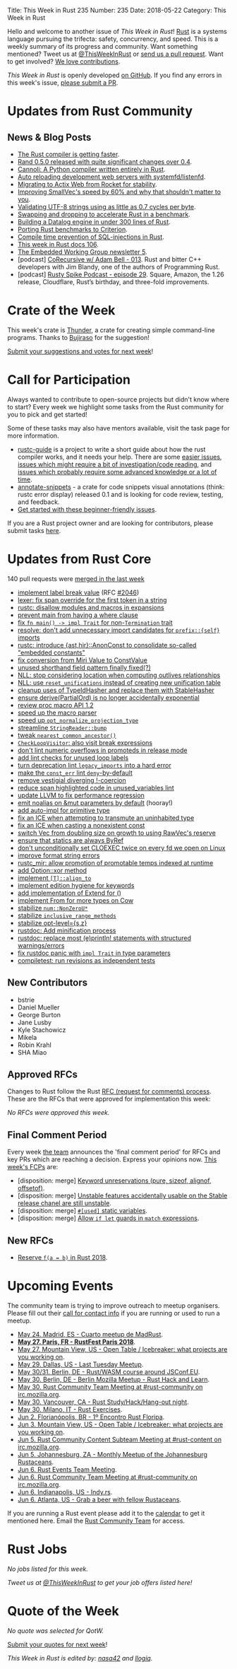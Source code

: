 Title: This Week in Rust 235
Number: 235
Date: 2018-05-22
Category: This Week in Rust

Hello and welcome to another issue of *This Week in Rust*!
[Rust](http://rust-lang.org) is a systems language pursuing the trifecta: safety, concurrency, and speed.
This is a weekly summary of its progress and community.
Want something mentioned? Tweet us at [@ThisWeekInRust](https://twitter.com/ThisWeekInRust) or [send us a pull request](https://github.com/cmr/this-week-in-rust).
Want to get involved? [We love contributions](https://github.com/rust-lang/rust/blob/master/CONTRIBUTING.md).

*This Week in Rust* is openly developed [on GitHub](https://github.com/cmr/this-week-in-rust).
If you find any errors in this week's issue, [please submit a PR](https://github.com/cmr/this-week-in-rust/pulls).

# Updates from Rust Community

## News & Blog Posts

* [The Rust compiler is getting faster](https://blog.mozilla.org/nnethercote/2018/05/17/the-rust-compiler-is-getting-faster/).
* [Rand 0.5.0 released with quite significant changes over 0.4](https://www.reddit.com/r/rust/comments/8l95zk/rand_050_released/).
* [Cannoli: A Python compiler written entirely in Rust](https://github.com/joncatanio/cannoli).
* [Auto reloading development web servers with systemfd/listenfd](https://www.reddit.com/r/rust/comments/8kpea2/ann_auto_reloading_development_web_servers_with/).
* [Migrating to Actix Web from Rocket for stability](https://nbsoftsolutions.com/blog/migrating-to-actix-web-from-rocket-for-stability).
* [Improving SmallVec's speed by 60% and why that shouldn't matter to you](http://troubles.md/posts/improving-smallvec/).
* [Validating UTF-8 strings using as little as 0.7 cycles per byte](https://lemire.me/blog/2018/05/16/validating-utf-8-strings-using-as-little-as-0-7-cycles-per-byte/).
* [Swapping and dropping to accelerate Rust in a benchmark](https://barrielle.cedeela.fr/research_page/dropping-drops.html).
* [Building a Datalog engine in under 300 lines of Rust](https://github.com/frankmcsherry/blog/blob/master/posts/2018-05-19.md).
* [Porting Rust benchmarks to Criterion](https://llogiq.github.io/2018/05/18/criterion.html).
* [Compile time prevention of SQL-injections in Rust](https://polyfloyd.net/post/compile-time-prevention-of-sql-injections/).
* [This week in Rust docs 106](https://guillaumegomez.github.io/this-week-in-rust-docs/blog/this-week-in-rust-docs-106).
* [The Embedded Working Group newsletter 5](https://internals.rust-lang.org/t/the-embedded-working-group-newsletter-5/7536).
* [podcast] [CoRecursive w/ Adam Bell - 013](https://corecursive.com/013-rust-and-with-jim-blandy). Rust and bitter C++ developers with Jim Blandy, one of the authors of Programming Rust.
* [podcast] [Rusty Spike Podcast - episode 29](https://rusty-spike.blubrry.net/2018/05/17/episode-29-may-16-2018/). Square, Amazon, the 1.26 release, Cloudflare, Rust’s birthday, and three-fold improvements.

# Crate of the Week

This week's crate is [Thunder](https://crates.io/crates/thunder), a crate for creating simple command-line programs. Thanks to [Bujiraso](https://users.rust-lang.org/u/Bujiraso) for the suggestion!

[Submit your suggestions and votes for next week][submit_crate]!

[submit_crate]: https://users.rust-lang.org/t/crate-of-the-week/2704

# Call for Participation

Always wanted to contribute to open-source projects but didn't know where to start?
Every week we highlight some tasks from the Rust community for you to pick and get started!

Some of these tasks may also have mentors available, visit the task page for more information.

* [rustc-guide](https://github.com/rust-lang-nursery/rustc-guide) is a project to write a short guide about how the rust compiler works, and it needs your help. There are some [easier issues](https://github.com/rust-lang-nursery/rustc-guide/issues?q=is%3Aissue+is%3Aopen+label%3AEasy), [issues which might require a bit of investigation/code reading](https://github.com/rust-lang-nursery/rustc-guide/issues?q=is%3Aissue+is%3Aopen+label%3AMedium), and [issues which probably require some advanced knowledge or a lot of time](https://github.com/rust-lang-nursery/rustc-guide/issues?utf8=%E2%9C%93&q=is%3Aissue+is%3Aopen+label%3AHard).
* [annotate-snippets](https://github.com/zbraniecki/annotate-snippets-rs) - a crate for code snippets visual annotations (think: rustc error display) released 0.1 and is looking for code review, testing, and feedback.
* [Get started with these beginner-friendly issues](https://www.rustaceans.org/findwork/starters).

If you are a Rust project owner and are looking for contributors, please submit tasks [here][guidelines].

[guidelines]: https://users.rust-lang.org/t/twir-call-for-participation/4821

# Updates from Rust Core

140 pull requests were [merged in the last week][merged]

[merged]: https://github.com/search?q=is%3Apr+org%3Arust-lang+is%3Amerged+merged%3A2018-05-14..2018-05-21

* [implement label break value](https://github.com/rust-lang/rust/pull/50045) (RFC [#2046](TODO))
* [lexer: fix span override for the first token in a string](https://github.com/rust-lang/rust/pull/50924)
* [rustc: disallow modules and macros in expansions](https://github.com/rust-lang/rust/pull/50820)
* [prevent main from having a where clause](https://github.com/rust-lang/rust/pull/50782)
* [fix `fn main() -> impl Trait` for non-`Termination` trait](https://github.com/rust-lang/rust/pull/50656)
* [resolve: don't add unnecessary import candidates for `prefix::{self}` imports](https://github.com/rust-lang/rust/pull/50908)
* [rustc: introduce {ast,hir}::AnonConst to consolidate so-called "embedded constants"](https://github.com/rust-lang/rust/pull/50851)
* [fix conversion from Miri Value to ConstValue](https://github.com/rust-lang/rust/pull/50710)
* [unused shorthand field pattern finally fixed(?)](https://github.com/rust-lang/rust/pull/50854)
* [NLL: stop considering location when computing outlives relationships](https://github.com/rust-lang/rust/pull/50593)
* [NLL: use `reset_unifications` instead of creating new unification table](https://github.com/rust-lang/rust/pull/50874)
* [cleanup uses of TypeIdHasher and replace them with StableHasher](https://github.com/rust-lang/rust/pull/50531)
* [ensure derive(PartialOrd) is no longer accidentally exponential](https://github.com/rust-lang/rust/pull/50011)
* [review proc macro API 1.2](https://github.com/rust-lang/rust/pull/50473)
* [speed up the macro parser](https://github.com/rust-lang/rust/pull/50855)
* [speed up `opt_normalize_projection_type`](https://github.com/rust-lang/rust/pull/50818)
* [streamline `StringReader::bump`](https://github.com/rust-lang/rust/pull/50566)
* [tweak `nearest_common_ancestor()`](https://github.com/rust-lang/rust/pull/50649)
* [`CheckLoopVisitor`: also visit break expressions](https://github.com/rust-lang/rust/pull/50829)
* [don't lint numeric overflows in promoteds in release mode](https://github.com/rust-lang/rust/pull/50841)
* [add lint checks for unused loop labels](https://github.com/rust-lang/rust/pull/50763)
* [turn deprecation lint `legacy_imports` into a hard error](https://github.com/rust-lang/rust/pull/50760)
* [make the `const_err` lint `deny`-by-default](https://github.com/rust-lang/rust/pull/50653)
* [remove vestigial diverging !-coercion](https://github.com/rust-lang/rust/pull/50351)
* [reduce span highlighted code in unused_variables lint](https://github.com/rust-lang/rust/pull/50675)
* [update LLVM to fix performance regression](https://github.com/rust-lang/rust/pull/50827)
* [emit noalias on &mut parameters by default](https://github.com/rust-lang/rust/pull/50744) (hooray!)
* [add auto-impl for primitive type](https://github.com/rust-lang/rust/pull/50533)
* [fix an ICE when attempting to transmute an uninhabited type](https://github.com/rust-lang/rust/pull/50803)
* [fix an ICE when casting a nonexistent const](https://github.com/rust-lang/rust/pull/50788)
* [switch Vec from doubling size on growth to using RawVec's reserve](https://github.com/rust-lang/rust/pull/50739)
* [ensure that statics are always ByRef](https://github.com/rust-lang/rust/pull/50690)
* [don't unconditionally set CLOEXEC twice on every fd we open on Linux](https://github.com/rust-lang/rust/pull/50638)
* [improve format string errors](https://github.com/rust-lang/rust/pull/50610)
* [rustc_mir: allow promotion of promotable temps indexed at runtime](https://github.com/rust-lang/rust/pull/50603)
* [add Option::xor method](https://github.com/rust-lang/rust/pull/50553)
* [implement `[T]::align_to`](https://github.com/rust-lang/rust/pull/50319)
* [implement edition hygiene for keywords](https://github.com/rust-lang/rust/pull/50307)
* [add implementation of Extend for ()](https://github.com/rust-lang/rust/pull/50234)
* [implement From for more types on Cow](https://github.com/rust-lang/rust/pull/50170)
* [stabilize `num::NonZeroU*`](https://github.com/rust-lang/rust/pull/50808)
* [stabilize `inclusive_range_methods`](https://github.com/rust-lang/rust/pull/50758)
* [stabilize opt-level={s,z}](https://github.com/rust-lang/rust/pull/50265)
* [rustdoc: Add minification process](https://github.com/rust-lang/rust/pull/50632)
* [rustdoc: replace most (e)println! statements with structured warnings/errors](https://github.com/rust-lang/rust/pull/50541)
* [fix rustdoc panic with `impl Trait` in type parameters](https://github.com/rust-lang/rust/pull/50728)
* [compiletest: run revisions as independent tests](https://github.com/rust-lang/rust/pull/50400)

## New Contributors

* bstrie
* Daniel Mueller
* George Burton
* Jane Lusby
* Kyle Stachowicz
* Mikela
* Robin Krahl
* SHA Miao

## Approved RFCs

Changes to Rust follow the Rust [RFC (request for comments)
process](https://github.com/rust-lang/rfcs#rust-rfcs). These
are the RFCs that were approved for implementation this week:

*No RFCs were approved this week.*

## Final Comment Period

Every week [the team](https://www.rust-lang.org/team.html) announces the
'final comment period' for RFCs and key PRs which are reaching a
decision. Express your opinions now. [This week's FCPs][fcp] are:

[fcp]: https://github.com/rust-lang/rfcs/labels/final-comment-period

* [disposition: merge] [Keyword unreservations (pure, sizeof, alignof, offsetof)](https://github.com/rust-lang/rfcs/pull/2421).
* [disposition: merge] [Unstable features accidentally usable on the Stable release chanel are still unstable](https://github.com/rust-lang/rfcs/pull/2405).
* [disposition: merge] [`#[used]` static variables](https://github.com/rust-lang/rfcs/pull/2386).
* [disposition: merge] [Allow `if let` guards in `match` expressions](https://github.com/rust-lang/rfcs/pull/2294).

## New RFCs

* [Reserve `f(a = b)` in Rust 2018](https://github.com/rust-lang/rfcs/pull/2443).

# Upcoming Events

The community team is trying to improve outreach to meetup organisers. Please fill out their [call for contact info](https://docs.google.com/forms/d/e/1FAIpQLSf52YXGhqBaHtCXtVna4iHYMK7IQaTqUW6V-ztsZC8C2TBInQ/viewform) if you are running or used to run a meetup.

* [May 24. Madrid, ES - Cuarto meetup de MadRust](https://www.meetup.com/MadRust/events/gfrdspyxhbgc/).
* **[May 27. Paris, FR - RustFest Paris 2018](https://paris.rustfest.eu/)**.
* [May 27. Mountain View, US - Open Table / Icebreaker: what projects are you working on](https://www.meetup.com/Rust-Dev-in-Mountain-View/events/glnfcpyxhbkc/).
* [May 29. Dallas, US - Last Tuesday Meetup](https://www.meetup.com/Dallas-Rust/events/zfgwzmyxhbmc/).
* [May 30/31. Berlin, DE - Rust/WASM course around JSConf.EU](https://ti.to/asquera-event-ug/rust-wasm-wwwtf-2018/).
* [May 30. Berlin, DE - Berlin Mozilla Meetup - Rust Hack and Learn](https://www.meetup.com/Berlin-Mozilla-Meetup/events/tvmmslyxhbnc/).
* [May 30. Rust Community Team Meeting at #rust-community on irc.mozilla.org](irc://irc.mozilla.org/rust-community).
* [May 30. Vancouver, CA - Rust Study/Hack/Hang-out night](https://www.meetup.com/Vancouver-Rust/events/ckwdlpyxhbnc/).
* [May 30. Milano, IT - Rust Exercises](https://www.meetup.com/rust-language-milano/events/250868847/).
* [Jun  2. Florianópolis, BR - 1º Encontro Rust Floripa](https://www.meetup.com/rustfloripa/events/xvglrpyxjbdb/).
* [Jun  3. Mountain View, US - Open Table / Icebreaker: what projects are you working on](https://www.meetup.com/Rust-Dev-in-Mountain-View/events/glnfcpyxhbbc/).
* [Jun  5. Rust Community Content Subteam Meeting at #rust-content on irc.mozilla.org](irc://irc.mozilla.org/rust-content).
* [Jun  5. Johannesburg, ZA - Monthly Meetup of the Johannesburg Rustaceans](https://www.meetup.com/Johannesburg-Rust-Meetup/events/cpblrnyxjbhb/).
* [Jun  6. Rust Events Team Meeting](https://t.me/joinchat/EkKINhHCgZ9llzvPidOssA).
* [Jun  6. Rust Community Team Meeting at #rust-community on irc.mozilla.org](irc://irc.mozilla.org/rust-community).
* [Jun  6. Indianapolis, US - Indy.rs](https://www.meetup.com/indyrs/events/cpvshpyxjbjb/).
* [Jun  6. Atlanta, US - Grab a beer with fellow Rustaceans](https://www.meetup.com/Rust-ATL/events/rhvgrmyxjbjb/).

If you are running a Rust event please add it to the [calendar] to get
it mentioned here. Email the [Rust Community Team][community] for access.

[calendar]: https://www.google.com/calendar/embed?src=apd9vmbc22egenmtu5l6c5jbfc%40group.calendar.google.com
[community]: mailto:community-team@rust-lang.org

# Rust Jobs

*No jobs listed for this week.*

*Tweet us at [@ThisWeekInRust](https://twitter.com/ThisWeekInRust) to get your job offers listed here!*

# Quote of the Week

*No quote was selected for QotW.*

[Submit your quotes for next week][submit]!

[submit]: http://users.rust-lang.org/t/twir-quote-of-the-week/328

*This Week in Rust is edited by: [nasa42](https://github.com/nasa42) and [llogiq](https://github.com/llogiq).*
